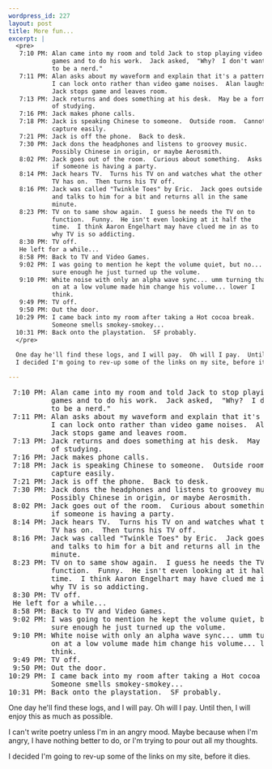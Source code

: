 ```yaml
--- 
wordpress_id: 227
layout: post
title: More fun...
excerpt: |
  <pre>
   7:10 PM: Alan came into my room and told Jack to stop playing video
            games and to do his work.  Jack asked,  "Why?  I don't want
            to be a nerd."
   7:11 PM: Alan asks about my waveform and explain that it's a pattern
            I can lock onto rather than video game noises.  Alan laughs.
            Jack stops game and leaves room.
   7:13 PM: Jack returns and does something at his desk.  May be a form
            of studying.
   7:16 PM: Jack makes phone calls.
   7:18 PM: Jack is speaking Chinese to someone.  Outside room.  Cannot
            capture easily.
   7:21 PM: Jack is off the phone.  Back to desk.
   7:30 PM: Jack dons the headphones and listens to groovey music.
            Possibly Chinese in origin, or maybe Aerosmith.
   8:02 PM: Jack goes out of the room.  Curious about something.  Asks
            if someone is having a party.
   8:14 PM: Jack hears TV.  Turns his TV on and watches what the other
            TV has on.  Then turns his TV off.
   8:16 PM: Jack was called "Twinkle Toes" by Eric.  Jack goes outside
            and talks to him for a bit and returns all in the same 
            minute.
   8:23 PM: TV on to same show again.  I guess he needs the TV on to
            function.  Funny.  He isn't even looking at it half the
            time.  I think Aaron Engelhart may have clued me in as to
            why TV is so addicting.
   8:30 PM: TV off.
   He left for a while...
   8:58 PM: Back to TV and Video Games.
   9:02 PM: I was going to mention he kept the volume quiet, but no...
            sure enough he just turned up the volume.
   9:10 PM: White noise with only an alpha wave sync... umm turning that
            on at a low volume made him change his volume... lower I
            think.
   9:49 PM: TV off.
   9:50 PM: Out the door.
  10:29 PM: I came back into my room after taking a Hot cocoa break.
            Someone smells smokey-smokey...
  10:31 PM: Back onto the playstation.  SF probably.
  </pre>
  
  One day he'll find these logs, and I will pay.  Oh will I pay.  Until then, I will enjoy this as much as possible.<p>I can't write poetry unless I'm in an angry mood.  Maybe because when I'm angry, I have nothing better to do, or I'm trying to pour out all my thoughts.<p>
  I decided I'm going to rev-up some of the links on my site, before it dies.

---
```

<pre>
 7:10 PM: Alan came into my room and told Jack to stop playing video
          games and to do his work.  Jack asked,  "Why?  I don't want
          to be a nerd."
 7:11 PM: Alan asks about my waveform and explain that it's a pattern
          I can lock onto rather than video game noises.  Alan laughs.
          Jack stops game and leaves room.
 7:13 PM: Jack returns and does something at his desk.  May be a form
          of studying.
 7:16 PM: Jack makes phone calls.
 7:18 PM: Jack is speaking Chinese to someone.  Outside room.  Cannot
          capture easily.
 7:21 PM: Jack is off the phone.  Back to desk.
 7:30 PM: Jack dons the headphones and listens to groovey music.
          Possibly Chinese in origin, or maybe Aerosmith.
 8:02 PM: Jack goes out of the room.  Curious about something.  Asks
          if someone is having a party.
 8:14 PM: Jack hears TV.  Turns his TV on and watches what the other
          TV has on.  Then turns his TV off.
 8:16 PM: Jack was called "Twinkle Toes" by Eric.  Jack goes outside
          and talks to him for a bit and returns all in the same 
          minute.
 8:23 PM: TV on to same show again.  I guess he needs the TV on to
          function.  Funny.  He isn't even looking at it half the
          time.  I think Aaron Engelhart may have clued me in as to
          why TV is so addicting.
 8:30 PM: TV off.
 He left for a while...
 8:58 PM: Back to TV and Video Games.
 9:02 PM: I was going to mention he kept the volume quiet, but no...
          sure enough he just turned up the volume.
 9:10 PM: White noise with only an alpha wave sync... umm turning that
          on at a low volume made him change his volume... lower I
          think.
 9:49 PM: TV off.
 9:50 PM: Out the door.
10:29 PM: I came back into my room after taking a Hot cocoa break.
          Someone smells smokey-smokey...
10:31 PM: Back onto the playstation.  SF probably.
</pre>

One day he'll find these logs, and I will pay.  Oh will I pay.  Until then, I will enjoy this as much as possible.<p>I can't write poetry unless I'm in an angry mood.  Maybe because when I'm angry, I have nothing better to do, or I'm trying to pour out all my thoughts.<p>
I decided I'm going to rev-up some of the links on my site, before it dies.
